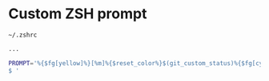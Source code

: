 # Custom ZSH prompt

`~/.zshrc`

```zsh
...

PROMPT='%{$fg[yellow]%}[%m]%{$reset_color%}$(git_custom_status)%{$fg[cyan]%}[%~% ]%{$reset_color%}
$ '
```
